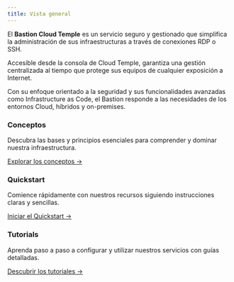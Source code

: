 ```yaml
---
title: Vista general
---
```


El **Bastion Cloud Temple** es un servicio seguro y gestionado que simplifica la administración de sus infraestructuras a través de conexiones RDP o SSH.

Accesible desde la consola de Cloud Temple, garantiza una gestión centralizada al tiempo que protege sus equipos de cualquier exposición a Internet.

Con su enfoque orientado a la seguridad y sus funcionalidades avanzadas como Infrastructure as Code, el Bastion responde a las necesidades de los entornos Cloud, híbridos y on-premises.

<div class="card-grid">
  <div class="card">
    <h3>Conceptos</h3>
    <p>Descubra las bases y principios esenciales para comprender y dominar nuestra infraestructura.</p>
    <a href="console/iam/concepts" class="card-link">Explorar los conceptos &rarr;</a>
  </div>
  <div class="card">
    <h3>Quickstart</h3>
    <p>Comience rápidamente con nuestros recursos siguiendo instrucciones claras y sencillas.</p>
    <a href="console/iam/quickstart" class="card-link">Iniciar el Quickstart &rarr;</a>
  </div>
    <div class="card">
    <h3>Tutorials</h3>
    <p>Aprenda paso a paso a configurar y utilizar nuestros servicios con guías detalladas.</p>
    <a href="console/iam/tutorials/sso_aad.md" class="card-link">Descubrir los tutoriales &rarr;</a>
  </div>
</div>